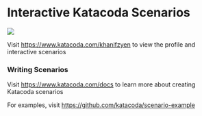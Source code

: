 # Interactive Katacoda Scenarios

[![](http://shields.katacoda.com/katacoda/khanifzyen/count.svg)](https://www.katacoda.com/khanifzyen "Get your profile on Katacoda.com")

Visit https://www.katacoda.com/khanifzyen to view the profile and interactive scenarios

### Writing Scenarios
Visit https://www.katacoda.com/docs to learn more about creating Katacoda scenarios

For examples, visit https://github.com/katacoda/scenario-example
